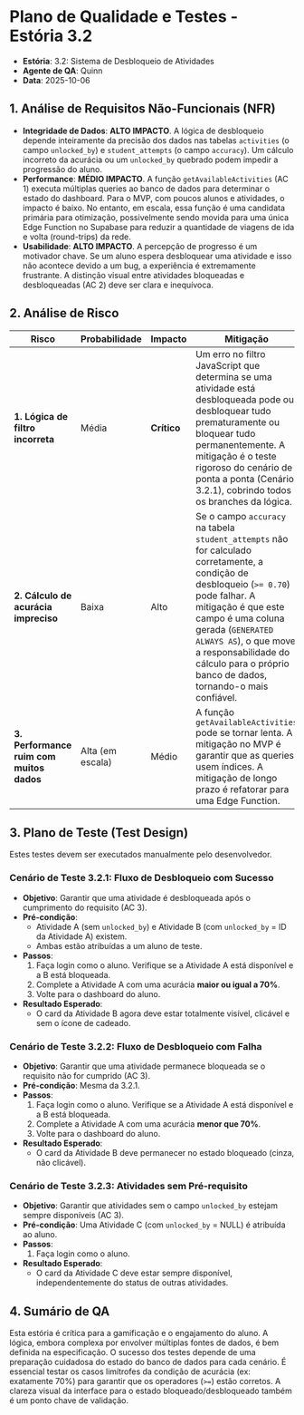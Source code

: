# Plano de Qualidade e Testes - Estória 3.2

- **Estória**: 3.2: Sistema de Desbloqueio de Atividades
- **Agente de QA**: Quinn
- **Data**: 2025-10-06

## 1. Análise de Requisitos Não-Funcionais (NFR)

- **Integridade de Dados**: **ALTO IMPACTO**. A lógica de desbloqueio depende inteiramente da precisão dos dados nas tabelas `activities` (o campo `unlocked_by`) e `student_attempts` (o campo `accuracy`). Um cálculo incorreto da acurácia ou um `unlocked_by` quebrado podem impedir a progressão do aluno.
- **Performance**: **MÉDIO IMPACTO**. A função `getAvailableActivities` (AC 1) executa múltiplas queries ao banco de dados para determinar o estado do dashboard. Para o MVP, com poucos alunos e atividades, o impacto é baixo. No entanto, em escala, essa função é uma candidata primária para otimização, possivelmente sendo movida para uma única Edge Function no Supabase para reduzir a quantidade de viagens de ida e volta (round-trips) da rede.
- **Usabilidade**: **ALTO IMPACTO**. A percepção de progresso é um motivador chave. Se um aluno espera desbloquear uma atividade e isso não acontece devido a um bug, a experiência é extremamente frustrante. A distinção visual entre atividades bloqueadas e desbloqueadas (AC 2) deve ser clara e inequívoca.

## 2. Análise de Risco

| Risco | Probabilidade | Impacto | Mitigação |
|---|---|---|---|
| **1. Lógica de filtro incorreta** | Média | **Crítico** | Um erro no filtro JavaScript que determina se uma atividade está desbloqueada pode ou desbloquear tudo prematuramente ou bloquear tudo permanentemente. A mitigação é o teste rigoroso do cenário de ponta a ponta (Cenário 3.2.1), cobrindo todos os branches da lógica. |
| **2. Cálculo de acurácia impreciso** | Baixa | Alto | Se o campo `accuracy` na tabela `student_attempts` não for calculado corretamente, a condição de desbloqueio (`>= 0.70`) pode falhar. A mitigação é que este campo é uma coluna gerada (`GENERATED ALWAYS AS`), o que move a responsabilidade do cálculo para o próprio banco de dados, tornando-o mais confiável. |
| **3. Performance ruim com muitos dados** | Alta (em escala) | Médio | A função `getAvailableActivities` pode se tornar lenta. A mitigação no MVP é garantir que as queries usem índices. A mitigação de longo prazo é refatorar para uma Edge Function. |

## 3. Plano de Teste (Test Design)

Estes testes devem ser executados manualmente pelo desenvolvedor.

### Cenário de Teste 3.2.1: Fluxo de Desbloqueio com Sucesso
- **Objetivo**: Garantir que uma atividade é desbloqueada após o cumprimento do requisito (AC 3).
- **Pré-condição**: 
  - Atividade A (sem `unlocked_by`) e Atividade B (com `unlocked_by` = ID da Atividade A) existem.
  - Ambas estão atribuídas a um aluno de teste.
- **Passos**:
  1.  Faça login como o aluno. Verifique se a Atividade A está disponível e a B está bloqueada.
  2.  Complete a Atividade A com uma acurácia **maior ou igual a 70%**.
  3.  Volte para o dashboard do aluno.
- **Resultado Esperado**:
  - O card da Atividade B agora deve estar totalmente visível, clicável e sem o ícone de cadeado.

### Cenário de Teste 3.2.2: Fluxo de Desbloqueio com Falha
- **Objetivo**: Garantir que uma atividade permanece bloqueada se o requisito não for cumprido (AC 3).
- **Pré-condição**: Mesma da 3.2.1.
- **Passos**:
  1.  Faça login como o aluno. Verifique se a Atividade A está disponível e a B está bloqueada.
  2.  Complete a Atividade A com uma acurácia **menor que 70%**.
  3.  Volte para o dashboard do aluno.
- **Resultado Esperado**:
  - O card da Atividade B deve permanecer no estado bloqueado (cinza, não clicável).

### Cenário de Teste 3.2.3: Atividades sem Pré-requisito
- **Objetivo**: Garantir que atividades sem o campo `unlocked_by` estejam sempre disponíveis (AC 3).
- **Pré-condição**: Uma Atividade C (com `unlocked_by` = NULL) é atribuída ao aluno.
- **Passos**:
  1.  Faça login como o aluno.
- **Resultado Esperado**:
  - O card da Atividade C deve estar sempre disponível, independentemente do status de outras atividades.

## 4. Sumário de QA

Esta estória é crítica para a gamificação e o engajamento do aluno. A lógica, embora complexa por envolver múltiplas fontes de dados, é bem definida na especificação. O sucesso dos testes depende de uma preparação cuidadosa do estado do banco de dados para cada cenário. É essencial testar os casos limítrofes da condição de acurácia (ex: exatamente 70%) para garantir que os operadores (`>=`) estão corretos. A clareza visual da interface para o estado bloqueado/desbloqueado também é um ponto chave de validação.
